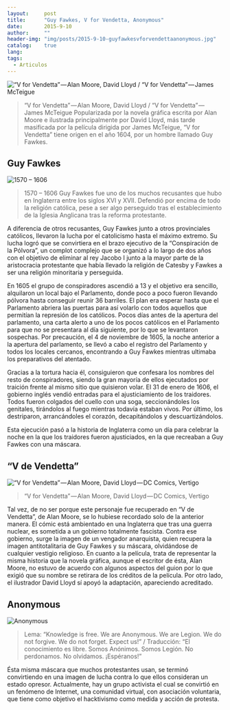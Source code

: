 ```yaml
---
layout:     post
title:      "Guy Fawkes, V for Vendetta, Anonymous"
date:       2015-9-10 
author:     ""
header-img: "img/posts/2015-9-10-guyfawkesvforvendettaanonymous.jpg"
catalog:    true
lang: 
tags:
  - Articulos
---
```


![“V for Vendetta” — Alan Moore, David Lloyd / “V for Vendetta” — James McTeigue]({{site.baseurl}}/img/posts/2015-9-10-guyfawkesvforvendettaanonymous0.jpg)
> “V for Vendetta” — Alan Moore, David Lloyd / “V for Vendetta” — James McTeigue
Popularizada por la novela gráfica escrita por Alan Moore e ilustrada principalmente por David Lloyd, más tarde masificada por la película dirigida por James McTeigue, “V for Vendetta” tiene origen en el año 1604, por un hombre llamado Guy Fawkes.


## Guy Fawkes
![1570 – 1606]({{site.baseurl}}/img/posts/2015-9-10-guyfawkesvforvendettaanonymous1.jpg)
> 1570 – 1606
Guy Fawkes fue uno de los muchos recusantes que hubo en Inglaterra entre los siglos XVI y XVII. Defendió por encima de todo la religión católica, pese a ser algo perseguido tras el establecimiento de la Iglesia Anglicana tras la reforma protestante.

A diferencia de otros recusantes, Guy Fawkes junto a otros provinciales católicos, llevaron la lucha por el catolicismo hasta el máximo extremo. Su lucha logró que se convirtiera en el brazo ejecutivo de la “Conspiración de la Pólvora”, un complot complejo que se organizó a lo largo de dos años con el objetivo de eliminar al rey Jacobo I junto a la mayor parte de la aristocracia protestante que había llevado la religión de Catesby y Fawkes a ser una religión minoritaria y perseguida.

En 1605 el grupo de conspiradores ascendió a 13 y el objetivo era sencillo, alquilaron un local bajo el Parlamento, donde poco a poco fueron llevando pólvora hasta conseguir reunir 36 barriles. El plan era esperar hasta que el Parlamento abriera las puertas para así volarlo con todos aquellos que permitían la represión de los católicos. Pocos días antes de la apertura del parlamento, una carta alerto a uno de los pocos católicos en el Parlamento para que no se presentara al día siguiente, por lo que se levantaron sospechas. Por precaución, el 4 de noviembre de 1605, la noche anterior a la apertura del parlamento, se llevó a cabo el registro del Parlamento y todos los locales cercanos, encontrando a Guy Fawkes mientras ultimaba los preparativos del atentado.

Gracias a la tortura hacia él, consiguieron que confesara los nombres del resto de conspiradores, siendo la gran mayoría de ellos ejecutados por traición frente al mismo sitio que quisieron volar. El 31 de enero de 1606, el gobierno inglés vendió entradas para el ajusticiamiento de los traidores. Todos fueron colgados del cuello con una soga, seccionándoles los genitales, tirándolos al fuego mientras todavía estaban vivos. Por último, los destriparon, arrancándoles el corazón, decapitándolos y descuartizándolos.

Esta ejecución pasó a la historia de Inglaterra como un día para celebrar la noche en la que los traidores fueron ajusticiados, en la que recreaban a Guy Fawkes con una máscara.


## “V de Vendetta”
![“V for Vendetta” — Alan Moore, David Lloyd — DC Comics, Vertigo]({{site.baseurl}}/img/posts/2015-9-10-guyfawkesvforvendettaanonymous2.jpg)
> “V for Vendetta” — Alan Moore, David Lloyd — DC Comics, Vertigo

Tal vez, de no ser porque este personaje fue recuperado en “V de Vendetta”, de Alan Moore, se lo hubiese recordado solo de la anterior manera.
El cómic está ambientado en una Inglaterra que tras una guerra nuclear, es sometida a un gobierno totalmente fascista. Contra ese gobierno, surge la imagen de un vengador anarquista, quien recupera la imagen antitotalitaria de Guy Fawkes y su máscara, olvidándose de cualquier vestigio religioso.
En cuanto a la película, trata de representar la misma historia que la novela gráfica, aunque el escritor de ésta, Alan Moore, no estuvo de acuerdo con algunos aspectos del guion por lo que exigió que su nombre se retirara de los créditos de la película. Por otro lado, el ilustrador David Lloyd sí apoyó la adaptación, apareciendo acreditado.


## Anonymous
![Anonymous]({{site.baseurl}}/img/posts/2015-9-10-guyfawkesvforvendettaanonymous3.jpg)
> Lema: “Knowledge is free. We are Anonymous. We are Legion. We do not forgive. We do not forget. Expect us!” / Traducción: “El conocimiento es libre. Somos Anónimos. Somos Legión. No perdonamos. No olvidamos. ¡Espéranos!”

Ésta misma máscara que muchos protestantes usan, se terminó convirtiendo en una imagen de lucha contra lo que ellos consideran un estado opresor.
Actualmente, hay un grupo activista el cual se convirtió en un fenómeno de Internet, una comunidad virtual, con asociación voluntaria, que tiene como objetivo el hacktivismo como medida y acción de protesta.
